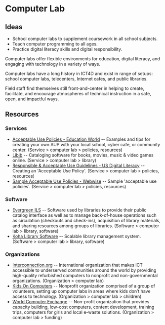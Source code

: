 # Computer Lab

## Ideas

- School computer labs to supplement coursework in all school subjects.
- Teach computer programming to all ages.
- Practice digital literacy skills and digital responsibility.

Computer labs offer flexible environments for education, digital literacy, and engaging with technology in a variety of ways.

Computer labs have a long history in ICT4D and exist in range of setups: school computer labs, telecenters, Internet cafes, and public libraries.

Field staff find themselves still front-and-center in helping to create, facilitate, and encourage atmospheres of technical instruction in a safe, open, and impactful ways.

## Resources



### Services

- [Acceptable Use Policies - Education World](http://educationworld.com/a_curr/curr093.shtml) -- Examples and tips for creating your own AUP with your local school, cyber cafe, or community center. (Service > computer lab > policies, resources)
- [Libib](https://libib.com/) -- Cataloging software for books, movies, music & video games online. (Service > computer lab > library)
- [Responsible & Acceptable Use Guidelines - US Digital Literacy](http://digitalliteracy.us/responsible-acceptable-use-guidelines/) -- Creating an 'Acceptable Use Policy'. (Service > computer lab > policies, resources)
- [Sample Acceptable Use Policies - Webwise](https://webwise.ie/teachers/sample-acceptable-use-policies-2/) -- Sample 'acceptable use policies'. (Service > computer lab > policies, resources)



### Software

- [Evergreen ILS](https://evergreen-ils.org/) -- Software used by libraries to provide their public catalog interface as well as to manage back-of-house operations such as circulation (checkouts and check-ins), acquisition of library materials, and sharing resources among groups of libraries. (Software > computer lab > library, software)
- [Koha Library Software](https://koha-community.org/) -- Scalable library management system. (Software > computer lab > library, software)



### Organizations

- [Interconnection.org](http://interconnection.org) -- International organization that makes ICT accessible to underserved communities around the world by providing high-quality refurbished computers to nonprofit and non-governmental organizations. (Organization > computer lab)
- [Kids On Computers](http://www.kidsoncomputers.org/) -- Nonprofit organization comprised of a group of volunteers, setting up computer labs in areas where kids don’t have access to technology. (Organization > computer lab > children)
- [World Computer Exchange](http://worldcomputerexchange.org) -- Non-profit organization that provides capacity building, low-cost computers, content development, training trips, computers for girls and local e-waste solutions. (Organization > computer lab > funding)